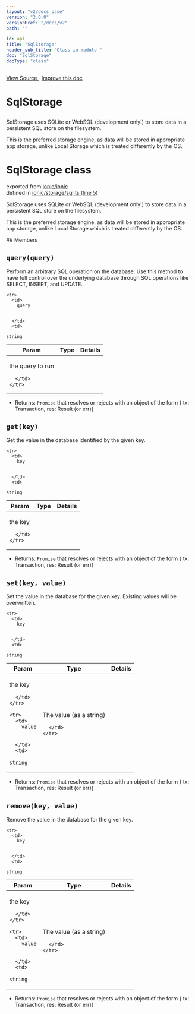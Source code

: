```yaml
---
layout: "v2/docs_base"
version: "2.0.0"
versionHref: "/docs/v2"
path: ""

id: api
title: "SqlStorage"
header_sub_title: "Class in module "
doc: "SqlStorage"
docType: "class"
---
```



<div class="improve-docs">
  <a href='http://github.com/driftyco/ionic2/tree/master/ionic/storage/sql.ts#L4'>
    View Source
  </a>
  &nbsp;
  <a href='http://github.com/driftyco/ionic2/edit/master/ionic/storage/sql.ts#L4'>
    Improve this doc
  </a>
</div>




<h1 class="api-title">

  SqlStorage



</h1>





SqlStorage uses SQLite or WebSQL (development only!) to store data in a
persistent SQL store on the filesystem.

This is the preferred storage engine, as data will be stored in appropriate
app storage, unlike Local Storage which is treated differently by the OS.



<h1 class="class export">SqlStorage <span class="type">class</span></h1>
<p class="module">exported from <a href='undefined'>ionic/ionic</a><br/>
defined in <a href="https://github.com/driftyco/ionic2/tree/master/ionic/storage/sql.ts#L5-L180">ionic/storage/sql.ts (line 5)</a>
</p>
<p><p>SqlStorage uses SQLite or WebSQL (development only!) to store data in a
persistent SQL store on the filesystem.</p>
<p>This is the preferred storage engine, as data will be stored in appropriate
app storage, unlike Local Storage which is treated differently by the OS.</p>
</p>
## Members

<div id="query"></div>
<h2>
  <code>query(query)</code>

</h2>

Perform an arbitrary SQL operation on the database. Use this method
to have full control over the underlying database through SQL operations
like SELECT, INSERT, and UPDATE.




<table class="table" style="margin:0;">
  <thead>
    <tr>
      <th>Param</th>
      <th>Type</th>
      <th>Details</th>
    </tr>
  </thead>
  <tbody>
    
    <tr>
      <td>
        query
        
        
      </td>
      <td>
        
  <code>string</code>
      </td>
      <td>
        <p>the query to run</p>

        
      </td>
    </tr>
    
  </tbody>
</table>






* Returns: 
  <code>Promise</code> that resolves or rejects with an object of the form { tx: Transaction, res: Result (or err)}




<div id="get"></div>
<h2>
  <code>get(key)</code>

</h2>

Get the value in the database identified by the given key.



<table class="table" style="margin:0;">
  <thead>
    <tr>
      <th>Param</th>
      <th>Type</th>
      <th>Details</th>
    </tr>
  </thead>
  <tbody>
    
    <tr>
      <td>
        key
        
        
      </td>
      <td>
        
  <code>string</code>
      </td>
      <td>
        <p>the key</p>

        
      </td>
    </tr>
    
  </tbody>
</table>






* Returns: 
  <code>Promise</code> that resolves or rejects with an object of the form { tx: Transaction, res: Result (or err)}




<div id="set"></div>
<h2>
  <code>set(key, value)</code>

</h2>

Set the value in the database for the given key. Existing values will be overwritten.



<table class="table" style="margin:0;">
  <thead>
    <tr>
      <th>Param</th>
      <th>Type</th>
      <th>Details</th>
    </tr>
  </thead>
  <tbody>
    
    <tr>
      <td>
        key
        
        
      </td>
      <td>
        
  <code>string</code>
      </td>
      <td>
        <p>the key</p>

        
      </td>
    </tr>
    
    <tr>
      <td>
        value
        
        
      </td>
      <td>
        
  <code>string</code>
      </td>
      <td>
        <p>The value (as a string)</p>

        
      </td>
    </tr>
    
  </tbody>
</table>






* Returns: 
  <code>Promise</code> that resolves or rejects with an object of the form { tx: Transaction, res: Result (or err)}




<div id="remove"></div>
<h2>
  <code>remove(key, value)</code>

</h2>

Remove the value in the database for the given key.



<table class="table" style="margin:0;">
  <thead>
    <tr>
      <th>Param</th>
      <th>Type</th>
      <th>Details</th>
    </tr>
  </thead>
  <tbody>
    
    <tr>
      <td>
        key
        
        
      </td>
      <td>
        
  <code>string</code>
      </td>
      <td>
        <p>the key</p>

        
      </td>
    </tr>
    
    <tr>
      <td>
        value
        
        
      </td>
      <td>
        
  <code>string</code>
      </td>
      <td>
        <p>The value (as a string)</p>

        
      </td>
    </tr>
    
  </tbody>
</table>






* Returns: 
  <code>Promise</code> that resolves or rejects with an object of the form { tx: Transaction, res: Result (or err)}




